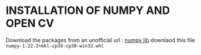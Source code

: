 # INSTALLATION OF NUMPY AND OPEN CV
Download the packages from an unofficial url : [numpy lib](http://www.lfd.uci.edu/~gohlke/pythonlibs/#numpy)
downlaod this file ```numpy‑1.22.2+mkl‑cp38‑cp38‑win32.whl``` 

